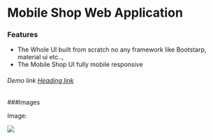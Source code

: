 # Mobile Shop Web Application
### Features

- The Whole UI built from scratch no any framework like Bootstarp, material ui etc..,
- The Mobile Shop UI fully mobile responsive



###### Demo link [Heading link](https://priceless-rosalind-d7b3fb.netlify.app "Heading link")



###Images

Image:

![](./img/img-1.png)



